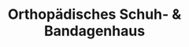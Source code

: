 ---
title: "Orthopädisches Schuh- & Bandagenhaus"
url: /oberzent/orthopaedisches-schuh-und-bandagenhaus/
shop: Schuhe
---